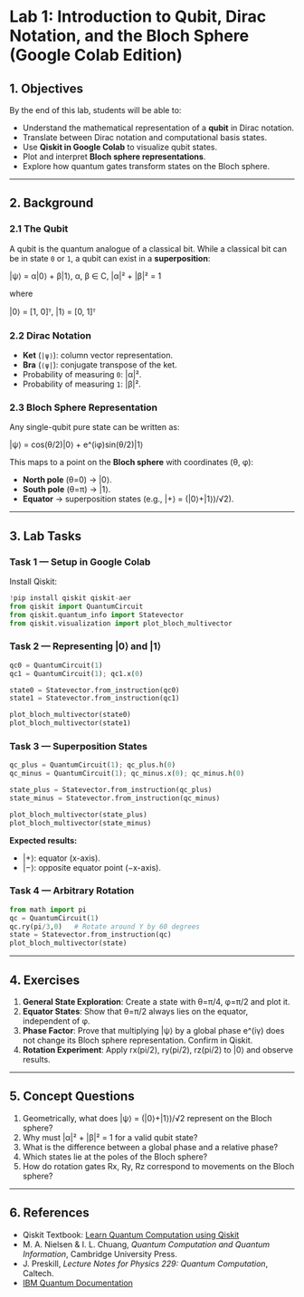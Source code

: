 # Lab 1: Introduction to Qubit, Dirac Notation, and the Bloch Sphere (Google Colab Edition)

## 1. Objectives
By the end of this lab, students will be able to:

- Understand the mathematical representation of a **qubit** in Dirac notation.  
- Translate between Dirac notation and computational basis states.  
- Use **Qiskit in Google Colab** to visualize qubit states.  
- Plot and interpret **Bloch sphere representations**.  
- Explore how quantum gates transform states on the Bloch sphere.  

---

## 2. Background

### 2.1 The Qubit
A qubit is the quantum analogue of a classical bit. While a classical bit can be in state `0` or `1`, a qubit can exist in a **superposition**:

|ψ⟩ = α|0⟩ + β|1⟩,   α, β ∈ C,   |α|² + |β|² = 1

where  

|0⟩ = [1, 0]ᵀ,   |1⟩ = [0, 1]ᵀ

### 2.2 Dirac Notation
- **Ket** (`|ψ⟩`): column vector representation.  
- **Bra** (`⟨ψ|`): conjugate transpose of the ket.  
- Probability of measuring `0`: |α|².  
- Probability of measuring `1`: |β|².  

### 2.3 Bloch Sphere Representation
Any single-qubit pure state can be written as:

|ψ⟩ = cos(θ/2)|0⟩ + e^(iφ)sin(θ/2)|1⟩

This maps to a point on the **Bloch sphere** with coordinates (θ, φ):

- **North pole** (θ=0) → |0⟩.  
- **South pole** (θ=π) → |1⟩.  
- **Equator** → superposition states (e.g., |+⟩ = (|0⟩+|1⟩)/√2).  

---

## 3. Lab Tasks

### Task 1 — Setup in Google Colab
Install Qiskit:
```python
!pip install qiskit qiskit-aer
from qiskit import QuantumCircuit
from qiskit.quantum_info import Statevector
from qiskit.visualization import plot_bloch_multivector
```

### Task 2 — Representing |0⟩ and |1⟩
```python
qc0 = QuantumCircuit(1)
qc1 = QuantumCircuit(1); qc1.x(0)

state0 = Statevector.from_instruction(qc0)
state1 = Statevector.from_instruction(qc1)

plot_bloch_multivector(state0)
plot_bloch_multivector(state1)
```

### Task 3 — Superposition States
```python
qc_plus = QuantumCircuit(1); qc_plus.h(0)
qc_minus = QuantumCircuit(1); qc_minus.x(0); qc_minus.h(0)

state_plus = Statevector.from_instruction(qc_plus)
state_minus = Statevector.from_instruction(qc_minus)

plot_bloch_multivector(state_plus)
plot_bloch_multivector(state_minus)
```

**Expected results:**
- |+⟩: equator (x-axis).  
- |−⟩: opposite equator point (−x-axis).  

### Task 4 — Arbitrary Rotation
```python
from math import pi
qc = QuantumCircuit(1)
qc.ry(pi/3,0)   # Rotate around Y by 60 degrees
state = Statevector.from_instruction(qc)
plot_bloch_multivector(state)
```

---

## 4. Exercises

1. **General State Exploration**: Create a state with θ=π/4, φ=π/2 and plot it.  
2. **Equator States**: Show that θ=π/2 always lies on the equator, independent of φ.  
3. **Phase Factor**: Prove that multiplying |ψ⟩ by a global phase e^(iγ) does not change its Bloch sphere representation. Confirm in Qiskit.  
4. **Rotation Experiment**: Apply rx(pi/2), ry(pi/2), rz(pi/2) to |0⟩ and observe results.  

---

## 5. Concept Questions

1. Geometrically, what does |ψ⟩ = (|0⟩+|1⟩)/√2 represent on the Bloch sphere?  
2. Why must |α|² + |β|² = 1 for a valid qubit state?  
3. What is the difference between a global phase and a relative phase?  
4. Which states lie at the poles of the Bloch sphere?  
5. How do rotation gates Rx, Ry, Rz correspond to movements on the Bloch sphere?  

---

## 6. References
- Qiskit Textbook: [Learn Quantum Computation using Qiskit](https://qiskit.org/textbook/)  
- M. A. Nielsen & I. L. Chuang, *Quantum Computation and Quantum Information*, Cambridge University Press.  
- J. Preskill, *Lecture Notes for Physics 229: Quantum Computation*, Caltech.  
- [IBM Quantum Documentation](https://docs.quantum.ibm.com)  

